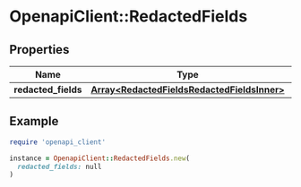 # OpenapiClient::RedactedFields

## Properties

| Name | Type | Description | Notes |
| ---- | ---- | ----------- | ----- |
| **redacted_fields** | [**Array&lt;RedactedFieldsRedactedFieldsInner&gt;**](RedactedFieldsRedactedFieldsInner.md) |  | [optional] |

## Example

```ruby
require 'openapi_client'

instance = OpenapiClient::RedactedFields.new(
  redacted_fields: null
)
```


